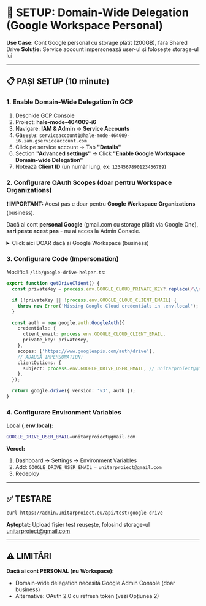 # 🔐 SETUP: Domain-Wide Delegation (Google Workspace Personal)

**Use Case:** Cont Google personal cu storage plătit (200GB), fără Shared Drive
**Soluție:** Service account impersonează user-ul și folosește storage-ul lui

---

## 📋 PAȘI SETUP (10 minute)

### **1. Enable Domain-Wide Delegation în GCP**

1. Deschide [GCP Console](https://console.cloud.google.com)
2. Proiect: **hale-mode-464009-i6**
3. Navigare: **IAM & Admin** → **Service Accounts**
4. Găsește: `serviceaccount1@hale-mode-464009-i6.iam.gserviceaccount.com`
5. Click pe service account → Tab **"Details"**
6. Section **"Advanced settings"** → Click **"Enable Google Workspace Domain-wide Delegation"**
7. Notează **Client ID** (un număr lung, ex: `1234567890123456789`)

### **2. Configurare OAuth Scopes (doar pentru Workspace Organizations)**

**❗ IMPORTANT:** Acest pas e doar pentru **Google Workspace Organizations** (business).

Dacă ai cont **personal Google** (gmail.com cu storage plătit via Google One), **sari peste acest pas** - nu ai acces la Admin Console.

<details>
<summary>Click aici DOAR dacă ai Google Workspace (business)</summary>

1. Deschide [Google Admin Console](https://admin.google.com)
2. Navigare: **Security** → **Access and data control** → **API Controls**
3. Section **"Domain-wide delegation"** → Click **"Manage Domain Wide Delegation"**
4. Click **"Add new"**
5. **Client ID**: (cel notat la pasul 1)
6. **OAuth Scopes**:
   ```
   https://www.googleapis.com/auth/drive
   ```
7. Click **"Authorize"**

</details>

### **3. Configurare Code (Impersonation)**

Modifică `/lib/google-drive-helper.ts`:

```typescript
export function getDriveClient() {
  const privateKey = process.env.GOOGLE_CLOUD_PRIVATE_KEY?.replace(/\\n/g, '\n');

  if (!privateKey || !process.env.GOOGLE_CLOUD_CLIENT_EMAIL) {
    throw new Error('Missing Google Cloud credentials in .env.local');
  }

  const auth = new google.auth.GoogleAuth({
    credentials: {
      client_email: process.env.GOOGLE_CLOUD_CLIENT_EMAIL,
      private_key: privateKey,
    },
    scopes: ['https://www.googleapis.com/auth/drive'],
    // ADAUGĂ IMPERSONATION:
    clientOptions: {
      subject: process.env.GOOGLE_DRIVE_USER_EMAIL, // unitarproiect@gmail.com
    },
  });

  return google.drive({ version: 'v3', auth });
}
```

### **4. Configurare Environment Variables**

**Local (.env.local):**
```bash
GOOGLE_DRIVE_USER_EMAIL=unitarproiect@gmail.com
```

**Vercel:**
1. Dashboard → Settings → Environment Variables
2. Add: `GOOGLE_DRIVE_USER_EMAIL` = `unitarproiect@gmail.com`
3. Redeploy

---

## ✅ TESTARE

```bash
curl https://admin.unitarproiect.eu/api/test/google-drive
```

**Așteptat:** Upload fișier test reușește, folosind storage-ul unitarproiect@gmail.com

---

## ⚠️ LIMITĂRI

**Dacă ai cont PERSONAL (nu Workspace):**
- Domain-wide delegation necesită Google Admin Console (doar business)
- Alternative: OAuth 2.0 cu refresh token (vezi Opțiunea 2)

